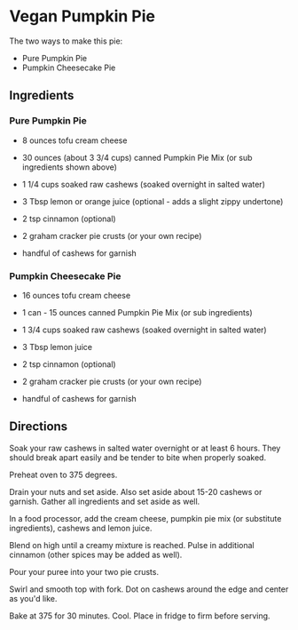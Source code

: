 # Vegan Pumpkin Pie

The two ways to make this pie:

* Pure Pumpkin Pie
* Pumpkin Cheesecake Pie

## Ingredients
### Pure Pumpkin Pie
* 8 ounces tofu cream cheese
* 30 ounces (about 3 3/4 cups) canned Pumpkin Pie Mix (or sub ingredients shown above)
* 1 1/4 cups soaked raw cashews (soaked overnight in salted water)
* 3 Tbsp lemon or orange juice (optional - adds a slight zippy undertone)
* 2 tsp cinnamon (optional)

* 2 graham cracker pie crusts (or your own recipe)
* handful of cashews for garnish

### Pumpkin Cheesecake Pie

* 16 ounces tofu cream cheese
* 1 can - 15 ounces canned Pumpkin Pie Mix (or sub ingredients)
* 1 3/4 cups soaked raw cashews (soaked overnight in salted water)
* 3 Tbsp lemon juice
* 2 tsp cinnamon (optional)

* 2 graham cracker pie crusts (or your own recipe)
* handful of cashews for garnish

## Directions
Soak your raw cashews in salted water overnight or at least 6 hours. They should break apart easily and be tender to bite when properly soaked.

Preheat oven to 375 degrees.

Drain your nuts and set aside. Also set aside about 15-20 cashews or garnish. Gather all ingredients and set aside as well.

In a food processor, add the cream cheese, pumpkin pie mix (or substitute ingredients), cashews and lemon juice.

Blend on high until a creamy mixture is reached. Pulse in additional cinnamon (other spices may be added as well).

Pour your puree into your two pie crusts.

Swirl and smooth top with fork. Dot on cashews around the edge and center as you'd like.

Bake at 375 for 30 minutes. Cool. Place in fridge to firm before serving.
